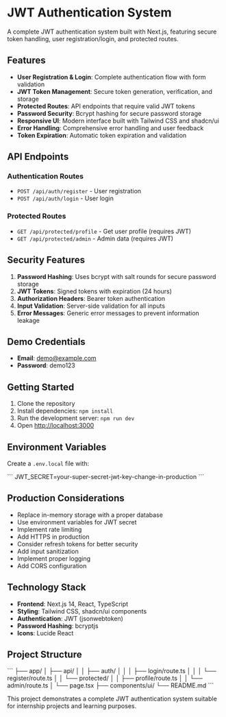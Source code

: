 # JWT Authentication System

A complete JWT authentication system built with Next.js, featuring secure token handling, user registration/login, and protected routes.

## Features

- **User Registration & Login**: Complete authentication flow with form validation
- **JWT Token Management**: Secure token generation, verification, and storage
- **Protected Routes**: API endpoints that require valid JWT tokens
- **Password Security**: Bcrypt hashing for secure password storage
- **Responsive UI**: Modern interface built with Tailwind CSS and shadcn/ui
- **Error Handling**: Comprehensive error handling and user feedback
- **Token Expiration**: Automatic token expiration and validation

## API Endpoints

### Authentication Routes
- `POST /api/auth/register` - User registration
- `POST /api/auth/login` - User login

### Protected Routes
- `GET /api/protected/profile` - Get user profile (requires JWT)
- `GET /api/protected/admin` - Admin data (requires JWT)

## Security Features

1. **Password Hashing**: Uses bcrypt with salt rounds for secure password storage
2. **JWT Tokens**: Signed tokens with expiration (24 hours)
3. **Authorization Headers**: Bearer token authentication
4. **Input Validation**: Server-side validation for all inputs
5. **Error Messages**: Generic error messages to prevent information leakage

## Demo Credentials

- **Email**: demo@example.com
- **Password**: demo123

## Getting Started

1. Clone the repository
2. Install dependencies: `npm install`
3. Run the development server: `npm run dev`
4. Open [http://localhost:3000](http://localhost:3000)

## Environment Variables

Create a `.env.local` file with:

\`\`\`
JWT_SECRET=your-super-secret-jwt-key-change-in-production
\`\`\`

## Production Considerations

- Replace in-memory storage with a proper database
- Use environment variables for JWT secret
- Implement rate limiting
- Add HTTPS in production
- Consider refresh tokens for better security
- Add input sanitization
- Implement proper logging
- Add CORS configuration

## Technology Stack

- **Frontend**: Next.js 14, React, TypeScript
- **Styling**: Tailwind CSS, shadcn/ui components
- **Authentication**: JWT (jsonwebtoken)
- **Password Hashing**: bcryptjs
- **Icons**: Lucide React

## Project Structure

\`\`\`
├── app/
│   ├── api/
│   │   ├── auth/
│   │   │   ├── login/route.ts
│   │   │   └── register/route.ts
│   │   └── protected/
│   │       ├── profile/route.ts
│   │       └── admin/route.ts
│   └── page.tsx
├── components/ui/
└── README.md
\`\`\`

This project demonstrates a complete JWT authentication system suitable for internship projects and learning purposes.
